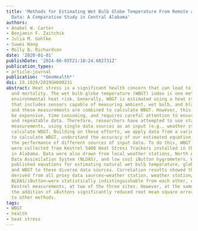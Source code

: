 ```yaml
---
title: 'Methods for Estimating Wet Bulb Globe Temperature From Remote and Low-Cost
  Data: A Comparative Study in Central Alabama'
authors:
- Anabel W. Carter
- Benjamin F. Zaitchik
- Julia M. Gohlke
- Suwei Wang
- Molly B. Richardson
date: '2020-01-01'
publishDate: '2024-06-05T21:10:24.602731Z'
publication_types:
- article-journal
publication: '*GeoHealth*'
doi: 10.1029/2019GH000231
abstract: Heat stress is a significant health concern that can lead to illness, injury,
  and mortality. The wet bulb globe temperature (WBGT) index is one method for monitoring
  environmental heat risk. Generally, WBGT is estimated using a heat stress monitor
  that includes sensors capable of measuring ambient, wet bulb, and black globe temperature,
  and these measurements are combined to calculate WBGT. However, this method can
  be expensive, time consuming, and requires careful attention to ensure accurate
  and repeatable data. Therefore, researchers have attempted to use standard meteorological
  measurements, using single data sources as an input (e.g., weather stations) to
  calculate WBGT. Building on these efforts, we apply data from a variety of sources
  to calculate WBGT, understand the accuracy of our estimated equation, and compare
  the performance of different sources of input data. To do this, WBGT measurements
  were collected from Kestrel 5400 Heat Stress Trackers installed in three locations
  in Alabama. Data were also drawn from local weather stations, North American Land
  Data Assimilation System (NLDAS), and low cost iButton hygrometers. We applied previously
  published equations for estimating natural wet bulb temperature, globe temperature,
  and WBGT to these diverse data sources. Correlation results showed that WBGT estimates
  derived from all proxy data sources—weather station, weather station/iButton, NLDAS,
  NLDAS/iButton—were statistically indistinguishable from each other, or from the
  Kestrel measurements, at two of the three sites. However, at the same two sites,
  the addition of iButtons significantly reduced root mean square error and bias compared
  to other methods.
tags:
- WBGT
- health
- heat stress
---
```

